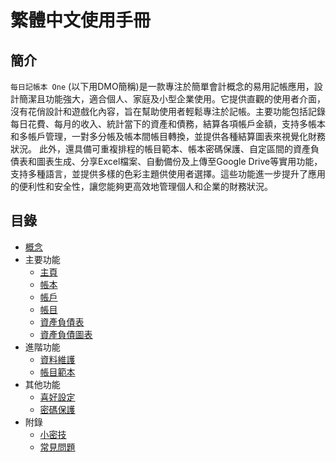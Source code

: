 # 繁體中文使用手冊

## 簡介

`每日記帳本 One` (以下用DMO簡稱)是一款專注於簡單會計概念的易用記帳應用，設計簡潔且功能強大，適合個人、家庭及小型企業使用。它提供直觀的使用者介面，沒有花俏設計和遊戲化內容，旨在幫助使用者輕鬆專注於記帳。主要功能包括記錄每日花費、每月的收入、統計當下的資產和債務，結算各項帳戶金額，支持多帳本和多帳戶管理，一對多分帳及帳本間帳目轉換，並提供各種結算圖表來視覺化財務狀況。 此外，還具備可重複排程的帳目範本、帳本密碼保護、自定區間的資產負債表和圖表生成、分享Excel檔案、自動備份及上傳至Google Drive等實用功能，支持多種語言，並提供多樣的色彩主題供使用者選擇。這些功能進一步提升了應用的便利性和安全性，讓您能夠更高效地管理個人和企業的財務狀況。

## 目錄

* [概念](concept.md)
* 主要功能
  * [主頁](home.md)
  * [帳本](book.md)
  * [帳戶](account.md)
  * [帳目](transaction.md)
  * [資產負債表](balancesheet.md)
  * [資產負債圖表](balancechart.md)
* 進階功能
  * [資料維護](data.md)
  * [帳目範本](transaction-template.md)
* 其他功能
  * [喜好設定](preferences.md)
  * [密碼保護](password.md)
* 附錄
  * [小密技](tips.md)
  * [常見問題](faq.md)
